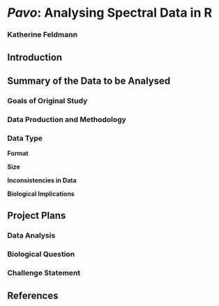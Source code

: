 # _Pavo_: Analysing Spectral Data in R
### Katherine Feldmann

## Introduction

## Summary of the Data to be Analysed
### Goals of Original Study

### Data Production and Methodology

### Data Type
**Format**

**Size**

**Inconsistencies in Data**

**Biological Implications**

## Project Plans
### Data Analysis

### Biological Question

### Challenge Statement

## References
